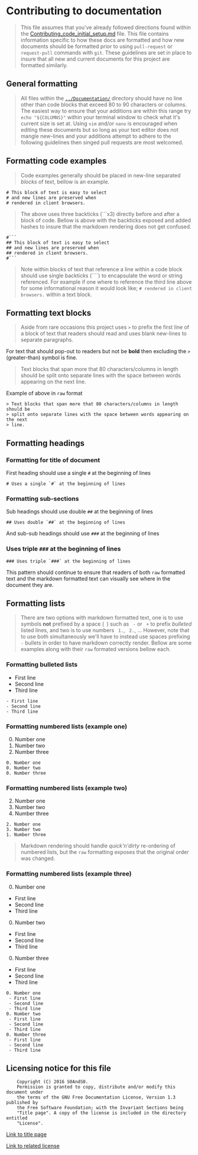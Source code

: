 # Contributing to documentation

> This file assumes that you've already followed directions found within
> the [Contributing_code_initial_setup.md](Contributing_code_initial_setup.md)
> file. This file contains information specific to how these docs are formatted
> and how new documents should be formatted prior to using `pull-request` or
> `request-pull` commands with `git`. These guidelines are set in place to
> insure that all new and current documents for this project are formatted
> similarly.

## General formatting

> All files within the [`../Documentation/`](../Documentation/) directory should
> have no line other than code blocks that exceed 80 to 90 characters or
> columns. The easiest way to ensure that your additions are within this range
> try `echo "${COLUMNS}"` within your terminal window to check what it's
> current size is set at. Using `vim` and/or `nano` is encouraged when editing
> these documents but so long as your text editor does not mangle new-lines and
> your additions attempt to adhere to the following guidelines then singed pull
> requests are most welcomed.

## Formatting code examples

> Code examples generally should be placed in new-line separated *blocks* of
> text, bellow is an example.

```
# This block of text is easy to select
# and new lines are preserved when
# rendered in client browsers.
```

> The above uses three backticks (```x3) directly before and after a block of
> code. Bellow is above with the backticks exposed and added hashes to insure
> that the markdown rendering does not get confused.

```
#```
## This block of text is easy to select
## and new lines are preserved when
## rendered in client browsers.
#```
```

> Note within blocks of text that reference a line within a code block should
> use single backticks (````) to encapsulate the word or string referenced. For
> example if one where to reference the third line above for some informational
> reason it would look like; `# rendered in client browsers.` within a text
> block.

## Formatting text blocks

> Aside from rare occasions this project uses `>` to prefix the first line of
> a block of text that readers should read and uses blank new-lines to separate
> paragraphs.

For text that should pop-out to readers but not be **bold** then excluding the
 `>` (greater-than) symbol is fine.

> Text blocks that span more that 80 characters/columns in length  should be
> split onto separate lines with the space between words appearing on the next
> line.

Example of above in `raw` format

```
> Text blocks that span more that 80 characters/columns in length  should be
> split onto separate lines with the space between words appearing on the next
> line.
```

## Formatting headings

### Formatting for title of document

First heading should use a single `#` at the beginning of lines

```
# Uses a single `#` at the beginning of lines
```

### Formatting sub-sections

Sub headings should use double `##` at the beginning of lines

```
## Uses double `##` at the beginning of lines
```

And sub-sub headings should use `###` at the beginning of lines

### Uses triple `###` at the beginning of lines

```
### Uses triple `###` at the beginning of lines
```

This pattern should continue to ensure that readers of both `raw` formatted text
 and the markdown formatted text can visually see where in the document they are.

## Formatting lists

> There are two options with markdown formatted text, one is to use symbols
> **not** prefixed by a space (` `) such as ` -` or ` +` to prefix
> *bulleted* listed lines, and two is to use numbers ` 1.`, ` 2.`, ...
> However, note that to use both simultaneously we'll have to instead use
> spaces prefixing `-` bullets in order to have markdown correctly render.
>  Bellow are some examples along with their `raw` formated versions bellow
> each.

### Formatting bulleted lists

- First line
- Second line
- Third line

```
- First line
- Second line
- Third line
```

### Formatting numbered lists (example one)

0. Number one
0. Number two
0. Number three

```
0. Number one
0. Number two
0. Number three
```

### Formatting numbered lists (example two)

2. Number one
3. Number two
1. Number three

```
2. Number one
3. Number two
1. Number three
```

> Markdown rendering should handle *quick'n'dirty* re-ordering of numbered
> lists, but the `raw` formatting exposes that the original order was changed.

### Formatting numbered lists (example three)

0. Number one
 - First line
 - Second line
 - Third line
0. Number two
 - First line
 - Second line
 - Third line
0. Number three
 - First line
 - Second line
 - Third line

```
0. Number one
 - First line
 - Second line
 - Third line
0. Number two
 - First line
 - Second line
 - Third line
0. Number three
 - First line
 - Second line
 - Third line
```

## Licensing notice for this file

```
    Copyright (C) 2016 S0AndS0.
    Permission is granted to copy, distribute and/or modify this document under
    the terms of the GNU Free Documentation License, Version 1.3 published by
    the Free Software Foundation; with the Invariant Sections being
    "Title page". A copy of the license is included in the directory entitled
    "License".
```

[Link to title page](Contributing_Financially.md)

[Link to related license](../Licenses/GNU_FDLv1.3_Documentation.md)
